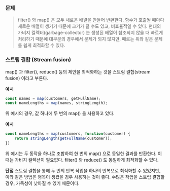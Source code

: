 ### 문제

> filter() 와 map() 은 모두 새로운 배열을 만들어 반환한다.
> 함수가 호출될 때마다 새로운 배열이 생기기 때문에 크기가 클 수도 있고, 비효율적일 수 있다.
> 현대의 가비지 컬렉터(garbage-collector) 는 생성된 배열이 참조되지 않을 때 빠르게 처리하기 때문에 대부분의 경우에서 문제가 되지 않지만, 때로는 위와 같은 문제를 쉽게 최적화할 수 있다.


### 스트림 결합 (Stream fusion)

map() 과 filter(), reduce() 등의 체인을 최적화하는 것을 스트림 결합(stream fusion) 이라고 부른다.

**예시**
```javascript
const names = map(customers, getFullName);
const nameLengths = map(names, stringLength);
```

위 예시의 경우, 값 하나에 두 번의 map() 을 사용하고 있다.

**예시**
```javascript
const nameLengths = map(customers, function(customer) {
	return stringLength(getFullName(customer));
})
```

위 예시는 두 동작을 하나로 조합하여 한 번의 map() 으로 동일한 결과를 반환한다.
이 때는 가비지 컬렉션이 필요없다.
filter() 와 reduce() 도 동일하게 최적화할 수 있다.

**단점**
스트림 결합을 통해 두 번의 반복 작업을 하나의 반복으로 최적화할 수 있었지만, 이와 같은 방법은 병목이 생겼을 경우 사용하는 것이 좋다.
수많은 작업을 스트립 결합할 경우, 가독성이 낮아질 수 있기 때문이다.